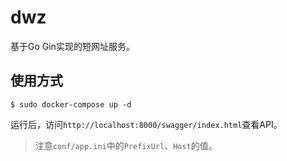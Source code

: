 # dwz

基于Go Gin实现的短网址服务。

## 使用方式

```
$ sudo docker-compose up -d
```

运行后，访问`http://localhost:8000/swagger/index.html`查看API。

> 注意`conf/app.ini`中的`PrefixUrl`、`Host`的值。
